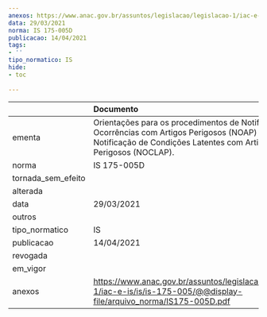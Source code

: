 ```yaml
---
anexos: https://www.anac.gov.br/assuntos/legislacao/legislacao-1/iac-e-is/is/is-175-005/@@display-file/arquivo_norma/IS175-005D.pdf
data: 29/03/2021
norma: IS 175-005D
publicacao: 14/04/2021
tags:
- ''
tipo_normatico: IS
hide: 
- toc 
 
---
```


|                    | Documento                                                                                                                                                           |
|:-------------------|:--------------------------------------------------------------------------------------------------------------------------------------------------------------------|
| ementa             | Orientações para os procedimentos de Notificação de Ocorrências com Artigos Perigosos (NOAP) e de Notificação de Condições Latentes com Artigos Perigosos (NOCLAP). |
| norma              | IS 175-005D                                                                                                                                                         |
| tornada_sem_efeito |                                                                                                                                                                     |
| alterada           |                                                                                                                                                                     |
| data               | 29/03/2021                                                                                                                                                          |
| outros             |                                                                                                                                                                     |
| tipo_normatico     | IS                                                                                                                                                                  |
| publicacao         | 14/04/2021                                                                                                                                                          |
| revogada           |                                                                                                                                                                     |
| em_vigor           |                                                                                                                                                                     |
| anexos             | https://www.anac.gov.br/assuntos/legislacao/legislacao-1/iac-e-is/is/is-175-005/@@display-file/arquivo_norma/IS175-005D.pdf                                         |